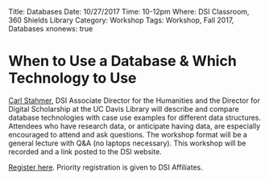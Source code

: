 Title: Databases
Date: 10/27/2017
Time: 10-12pm
Where: DSI Classroom, 360 Shields Library
Category: Workshop
Tags: Workshop, Fall 2017, Databases
xnonews: true

# When to Use a Database & Which Technology to Use 

[Carl Stahmer](9https://www.library.ucdavis.edu/author/carl-stahmer/), DSI Associate Director for the Humanities and the Director for Digital Scholarship at the UC  Davis Library will describe and compare database technologies with case use examples for different data structures. Attendees who have research data, or anticipate having data, are especially encouraged to attend and ask questions. The workshop format will be a general lecture with Q&A (no laptops necessary). This workshop will be recorded and a link posted to the DSI website.

[Register here](https://www.eventbrite.com/e/dsi-workshop-october-27-databases-tickets-38741285227?aff=erelpanelorg). Priority registration is given to DSI Affiliates.